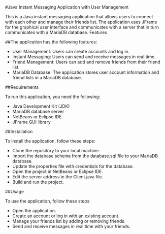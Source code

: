 #Java Instant Messaging Application with User Management

This is a Java instant messaging application that allows users to connect with each other and manage their friends list. The application uses JFrame for the graphical user interface and communicates with a server that in turn communicates with a MariaDB database.
Features

##The application has the following features:

-    User Management: Users can create accounts and log in.
-    Instant Messaging: Users can send and receive messages in real time.
-    Friend Management: Users can add and remove friends from their friend list.
-    MariaDB Database: The application stores user account information and friend lists in a MariaDB database.

##Requirements

To run this application, you need the following:

-    Java Development Kit (JDK)
-    MariaDB database server
-    NetBeans or Eclipse IDE
-    JFrame GUI library

##Installation

To install the application, follow these steps:

-    Clone the repository to your local machine.
-    Import the database schema from the database.sql file to your MariaDB database.
-    Update the properties file with credentials for the database.
-    Open the project in NetBeans or Eclipse IDE.
-    Edit the server address in the Client.java file.
-    Build and run the project.

##Usage

To use the application, follow these steps:

-    Open the application.
-    Create an account or log in with an existing account.
-    Manage your friends list by adding or removing friends.
-    Send and receive messages in real time with your friends.
